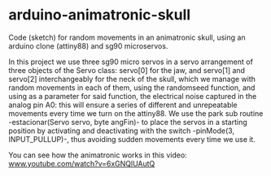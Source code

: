 # arduino-animatronic-skull
Code (sketch) for random movements in an animatronic skull, using an arduino clone (attiny88) and sg90 microservos.

In this project we use three sg90 micro servos in a servo arrangement of three objects of the Servo class: servo[0] for the jaw, and servo[1] and servo[2] interchangeably for the neck of the skull, which we manage with random movements in each of them, using the randomseed function, and using as a parameter for said function, the electrical noise captured in the analog pin A0: this will ensure a series of different and unrepeatable movements every time we turn on the attiny88. We use the park sub routine -estacionar(Servo servo, byte angFin)- to place the servos in a starting position by activating and deactivating with the switch -pinMode(3, INPUT_PULLUP)-, thus avoiding sudden movements every time we use it. 

You can see how the animatronic works in this video: www.youtube.com/watch?v=6xGNQlUAutQ
